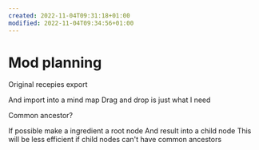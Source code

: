 ```yaml
---
created: 2022-11-04T09:31:18+01:00
modified: 2022-11-04T09:34:56+01:00
---
```


# Mod planning

Original recepies export 

And import into a mind map
Drag and drop is just what I need

Common ancestor?

If possible make a ingredient a root node
And result into a child node
This will be less efficient if child nodes can't have common ancestors
